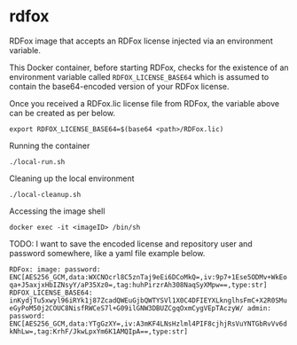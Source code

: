 # rdfox

RDFox image that accepts an RDFox license injected via an environment
variable.

This Docker container, before starting RDFox, checks for the existence
of an environment variable called `RDFOX_LICENSE_BASE64` which is
assumed to contain the base64-encoded version of your RDFox license.


Once you received a RDFox.lic license file from RDFox, the variable above can be created as per below.

`export RDFOX_LICENSE_BASE64=$(base64 <path>/RDFox.lic)`


Running the container

`./local-run.sh`


Cleaning up the local environment

`./local-cleanup.sh`


Accessing the image shell

`docker exec -it <imageID> /bin/sh`


TODO:
I want to save the encoded license and repository user and password somewhere, like a yaml file example below. 

`RDFox:
    image:
        password: ENC[AES256_GCM,data:WXCNOcrl8C5znTaj9eEi6DCoMkQ=,iv:9p7+1Ese5ODMv+WkEoqa+J5axjxHbIZNsyY/aP35Xz0=,tag:huhPirzrAh308NaqSyXMpw==,type:str]
        RDFOX_LICENSE_BASE64: inKydjTu5xwyl96iRYk1j87ZcadQWEuGjbQWTYSVl1X0C4DFIEYXLknglhsFmC+X2R0SMueGyPoM50j2COUC8NisfRWCeS7l+G09ilGNW3DBUZCgqOxmCygVEpTAczyW/
    admin:
        password: ENC[AES256_GCM,data:YTgGzXY=,iv:A3mKF4LNsHzlml4PIF8cjhjRsVuYNTGbRvVv6dkNhLw=,tag:KrhF/JkwLpxYm6K1AMQIpA==,type:str]`
